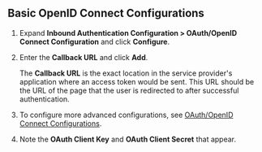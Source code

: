 ## Basic OpenID Connect Configurations

1. Expand **Inbound Authentication Configuration > OAuth/OpenID Connect Configuration** and click **Configure**.

2. Enter the **Callback URL** and click **Add**. 

    The **Callback URL** is the exact location in the service provider's application where an access token would be sent. This URL should be the URL of the page that the user is redirected to after successful authentication.
    
3. To configure more advanced configurations, see [OAuth/OpenID Connect Configurations](../../login/oauth-app-config-advanced). 

4. Note the **OAuth Client Key** and **OAuth Client Secret** that appear. 
